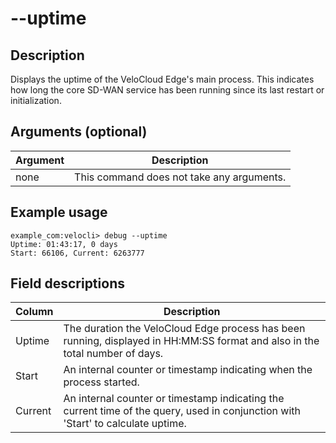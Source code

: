#	--uptime

##	Description
Displays the uptime of the VeloCloud Edge's main process. This indicates how long the core SD-WAN service has been running since its last restart or initialization.

##  Arguments (optional)
| Argument | Description |
|---|---|
| none | This command does not take any arguments. |

##  Example usage
```
example_com:velocli> debug --uptime
Uptime: 01:43:17, 0 days
Start: 66106, Current: 6263777
```

##  Field descriptions
| Column | Description |
|---|---|
| Uptime | The duration the VeloCloud Edge process has been running, displayed in HH:MM:SS format and also in the total number of days. |
| Start | An internal counter or timestamp indicating when the process started. |
| Current | An internal counter or timestamp indicating the current time of the query, used in conjunction with 'Start' to calculate uptime. |